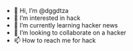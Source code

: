 - 👋 Hi, I’m @dggdtza
- 👀 I’m interested in hack
- 🌱 I’m currently learning hacker news
- 💞️ I’m looking to collaborate on a hacker
- 📫 How to reach me for hack

<!---
dggdtza/dggdtza is a ✨ special ✨ repository because its `README.md` (this file) appears on your GitHub profile.
You can click the Preview link to take a look at your changes.
--->
